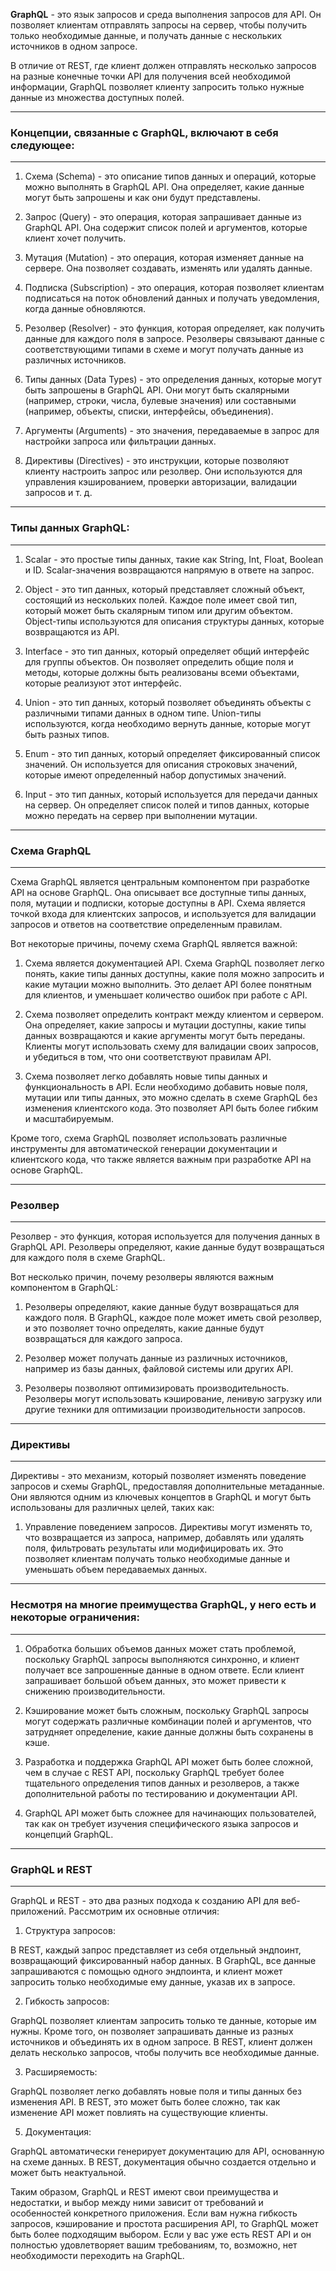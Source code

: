 **GraphQL** - это язык запросов и среда выполнения запросов для API. Он позволяет клиентам отправлять запросы на сервер, чтобы получить только необходимые данные, и получать данные с нескольких источников в одном запросе.

В отличие от REST, где клиент должен отправлять несколько запросов на разные конечные точки API для получения всей необходимой информации, GraphQL позволяет клиенту запросить только нужные данные из множества доступных полей.

---
### Концепции, связанные с GraphQL, включают в себя следующее:
---

1.  Схема (Schema) - это описание типов данных и операций, которые можно выполнять в GraphQL API. Она определяет, какие данные могут быть запрошены и как они будут представлены.
    
2.  Запрос (Query) - это операция, которая запрашивает данные из GraphQL API. Она содержит список полей и аргументов, которые клиент хочет получить.
    
3.  Мутация (Mutation) - это операция, которая изменяет данные на сервере. Она позволяет создавать, изменять или удалять данные.
    
4.  Подписка (Subscription) - это операция, которая позволяет клиентам подписаться на поток обновлений данных и получать уведомления, когда данные обновляются.
    
5.  Резолвер (Resolver) - это функция, которая определяет, как получить данные для каждого поля в запросе. Резолверы связывают данные с соответствующими типами в схеме и могут получать данные из различных источников.
    
6.  Типы данных (Data Types) - это определения данных, которые могут быть запрошены в GraphQL API. Они могут быть скалярными (например, строки, числа, булевые значения) или составными (например, объекты, списки, интерфейсы, объединения).
    
7.  Аргументы (Arguments) - это значения, передаваемые в запрос для настройки запроса или фильтрации данных.
    
8.  Директивы (Directives) - это инструкции, которые позволяют клиенту настроить запрос или резолвер. Они используются для управления кэшированием, проверки авторизации, валидации запросов и т. д.

---
### Типы данных GraphQL:
---

1.  Scalar - это простые типы данных, такие как String, Int, Float, Boolean и ID. Scalar-значения возвращаются напрямую в ответе на запрос.
    
2.  Object - это тип данных, который представляет сложный объект, состоящий из нескольких полей. Каждое поле имеет свой тип, который может быть скалярным типом или другим объектом. Object-типы используются для описания структуры данных, которые возвращаются из API.
    
3.  Interface - это тип данных, который определяет общий интерфейс для группы объектов. Он позволяет определить общие поля и методы, которые должны быть реализованы всеми объектами, которые реализуют этот интерфейс.
    
4.  Union - это тип данных, который позволяет объединять объекты с различными типами данных в одном типе. Union-типы используются, когда необходимо вернуть данные, которые могут быть разных типов.
    
5.  Enum - это тип данных, который определяет фиксированный список значений. Он используется для описания строковых значений, которые имеют определенный набор допустимых значений.
    
6.  Input - это тип данных, который используется для передачи данных на сервер. Он определяет список полей и типов данных, которые можно передать на сервер при выполнении мутации.

---
### Схема GraphQL
---

Схема GraphQL является центральным компонентом при разработке API на основе GraphQL. Она описывает все доступные типы данных, поля, мутации и подписки, которые доступны в API. Схема является точкой входа для клиентских запросов, и используется для валидации запросов и ответов на соответствие определенным правилам.

Вот некоторые причины, почему схема GraphQL является важной:

1.  Схема является документацией API. Схема GraphQL позволяет легко понять, какие типы данных доступны, какие поля можно запросить и какие мутации можно выполнить. Это делает API более понятным для клиентов, и уменьшает количество ошибок при работе с API.
    
2.  Схема позволяет определить контракт между клиентом и сервером. Она определяет, какие запросы и мутации доступны, какие типы данных возвращаются и какие аргументы могут быть переданы. Клиенты могут использовать схему для валидации своих запросов, и убедиться в том, что они соответствуют правилам API.
    
3.  Схема позволяет легко добавлять новые типы данных и функциональность в API. Если необходимо добавить новые поля, мутации или типы данных, это можно сделать в схеме GraphQL без изменения клиентского кода. Это позволяет API быть более гибким и масштабируемым.
    

Кроме того, схема GraphQL позволяет использовать различные инструменты для автоматической генерации документации и клиентского кода, что также является важным при разработке API на основе GraphQL.

---
### Резолвер
---

Резолвер - это функция, которая используется для получения данных в GraphQL API. Резолверы определяют, какие данные будут возвращаться для каждого поля в схеме GraphQL.

Вот несколько причин, почему резолверы являются важным компонентом в GraphQL:

1.  Резолверы определяют, какие данные будут возвращаться для каждого поля. В GraphQL, каждое поле может иметь свой резолвер, и это позволяет точно определять, какие данные будут возвращаться для каждого запроса. 
    
2. Резолвер может получать данные из различных источников, например из базы данных, файловой системы или других API.
    
3. Резолверы позволяют оптимизировать производительность. Резолверы могут использовать кэширование, ленивую загрузку или другие техники для оптимизации производительности запросов.

---
### Директивы
---

Директивы - это механизм, который позволяет изменять поведение запросов и схемы GraphQL, предоставляя дополнительные метаданные. Они являются одним из ключевых концептов в GraphQL и могут быть использованы для различных целей, таких как:

1.  Управление поведением запросов. Директивы могут изменять то, что возвращается из запроса, например, добавлять или удалять поля, фильтровать результаты или модифицировать их. Это позволяет клиентам получать только необходимые данные и уменьшать объем передаваемых данных.

---
### Несмотря на многие преимущества GraphQL, у него есть и некоторые ограничения:
---

1.  Обработка больших объемов данных может стать проблемой, поскольку GraphQL запросы выполняются синхронно, и клиент получает все запрошенные данные в одном ответе. Если клиент запрашивает большой объем данных, это может привести к снижению производительности.
    
2.  Кэширование может быть сложным, поскольку GraphQL запросы могут содержать различные комбинации полей и аргументов, что затрудняет определение, какие данные должны быть сохранены в кэше.
    
3.  Разработка и поддержка GraphQL API может быть более сложной, чем в случае с REST API, поскольку GraphQL требует более тщательного определения типов данных и резолверов, а также дополнительной работы по тестированию и документации API.
    
4.  GraphQL API может быть сложнее для начинающих пользователей, так как он требует изучения специфического языка запросов и концепций GraphQL.


---
### GraphQL и REST
---

GraphQL и REST - это два разных подхода к созданию API для веб-приложений. Рассмотрим их основные отличия:

1.  Структура запросов:

В REST, каждый запрос представляет из себя отдельный эндпоинт, возвращающий фиксированный набор данных. В GraphQL, все данные запрашиваются с помощью одного эндпоинта, и клиент может запросить только необходимые ему данные, указав их в запросе.

2.  Гибкость запросов:

GraphQL позволяет клиентам запросить только те данные, которые им нужны. Кроме того, он позволяет запрашивать данные из разных источников и объединять их в одном запросе. В REST, клиент должен делать несколько запросов, чтобы получить все необходимые данные.

3.  Расширяемость:

GraphQL позволяет легко добавлять новые поля и типы данных без изменения API. В REST, это может быть более сложно, так как изменение API может повлиять на существующие клиенты.

5.  Документация:

GraphQL автоматически генерирует документацию для API, основанную на схеме данных. В REST, документация обычно создается отдельно и может быть неактуальной.

Таким образом, GraphQL и REST имеют свои преимущества и недостатки, и выбор между ними зависит от требований и особенностей конкретного приложения. Если вам нужна гибкость запросов, кэширование и простота расширения API, то GraphQL может быть более подходящим выбором. Если у вас уже есть REST API и он полностью удовлетворяет вашим требованиям, то, возможно, нет необходимости переходить на GraphQL.


